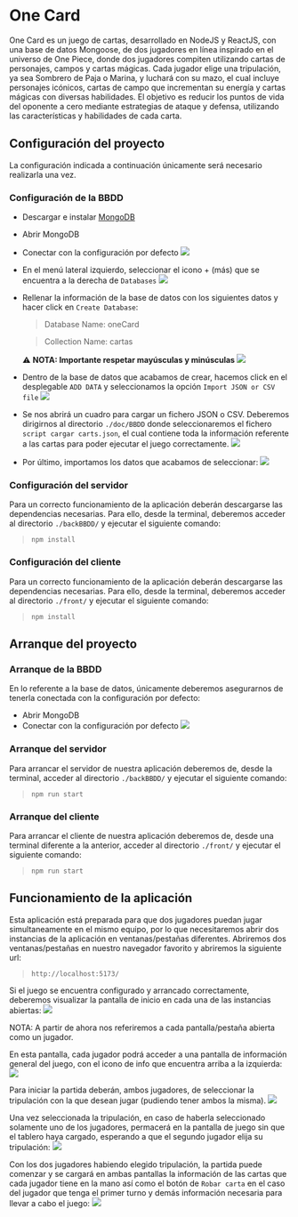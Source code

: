 # One Card

One Card es un juego de cartas, desarrollado en NodeJS y ReactJS, con una base de datos Mongoose, de dos jugadores en línea inspirado en el universo de One Piece, donde dos jugadores compiten utilizando cartas de personajes, campos y cartas mágicas. 
Cada jugador elige una tripulación, ya sea Sombrero de Paja o Marina, y luchará con su mazo, el cual incluye personajes icónicos, cartas de campo que incrementan su energía y cartas mágicas con diversas habilidades. 
El objetivo es reducir los puntos de vida del oponente a cero mediante estrategias de ataque y defensa, utilizando las características y habilidades de cada carta. 

## Configuración del proyecto

La configuración indicada a continuación únicamente será necesario realizarla una vez.

### Configuración de la BBDD
- Descargar e instalar [MongoDB](https://fastdl.mongodb.org/windows/mongodb-windows-x86_64-7.0.11-signed.msi)
- Abrir MongoDB
- Conectar con la configuración por defecto
  ![](./doc/readme/mongodb1.PNG)
- En el menú lateral izquierdo, seleccionar el icono + (más) que se encuentra a la derecha de `Databases`
  ![](./doc/readme/mongodb2.PNG)
- Rellenar la información de la base de datos con los siguientes datos y hacer click en `Create Database`:
  > Database Name: oneCard
  
  > Collection Name: cartas

  :warning: **NOTA: Importante respetar mayúsculas y minúsculas**
  ![](./doc/readme/mongodb3.PNG)

- Dentro de la base de datos que acabamos de crear, hacemos click en el desplegable `ADD DATA` y seleccionamos la opción `Import JSON or CSV file`
  ![](./doc/readme/mongodb4.PNG)

- Se nos abrirá un cuadro para cargar un fichero JSON o CSV. Deberemos dirigirnos al directorio `./doc/BBDD` donde seleccionaremos el fichero `script cargar carts.json`, el cual contiene toda la información referente a las cartas para poder ejecutar el juego correctamente.
  ![](./doc/readme/mongodb5.PNG)

- Por último, importamos los datos que acabamos de seleccionar:
  ![](./doc/readme/mongodb6.PNG)

### Configuración del servidor
Para un correcto funcionamiento de la aplicación deberán descargarse las dependencias necesarias.
Para ello, desde la terminal, deberemos acceder al directorio `./backBBDD/` y ejecutar el siguiente comando:
  > `npm install`

### Configuración del cliente
Para un correcto funcionamiento de la aplicación deberán descargarse las dependencias necesarias.
Para ello, desde la terminal, deberemos acceder al directorio `./front/` y ejecutar el siguiente comando:
  > `npm install`


## Arranque del proyecto
### Arranque de la BBDD
En lo referente a la base de datos, únicamente deberemos asegurarnos de tenerla conectada con la configuración por defecto:
- Abrir MongoDB
- Conectar con la configuración por defecto
  ![](./doc/readme/mongodb1.PNG)

  
### Arranque del servidor
Para arrancar el servidor de nuestra aplicación deberemos de, desde la terminal, acceder al directorio `./backBBDD/` y ejecutar el siguiente comando:
  > `npm run start`

### Arranque del cliente
Para arrancar el cliente de nuestra aplicación deberemos de, desde una terminal diferente a la anterior, acceder al directorio `./front/` y ejecutar el siguiente comando:
  > `npm run start`


## Funcionamiento de la aplicación
Esta aplicación está preparada para que dos jugadores puedan jugar simultaneamente en el mismo equipo, por lo que necesitaremos abrir dos instancias de la aplicación en ventanas/pestañas diferentes.
Abriremos dos ventanas/pestañas en nuestro navegador favorito y abriremos la siguiente url:
> `http://localhost:5173/`

Si el juego se encuentra configurado y arrancado correctamente, deberemos visualizar la pantalla de inicio en cada una de las instancias abiertas:
  ![](./doc/readme/pantalla-inicio.PNG)

NOTA: A partir de ahora nos referiremos a cada pantalla/pestaña abierta como un jugador.

En esta pantalla, cada jugador podrá acceder a una pantalla de información general del juego, con el icono de info que encuentra arriba a la izquierda:
  ![](./doc/readme/info.PNG)

Para iniciar la partida deberán, ambos jugadores, de seleccionar la tripulación con la que desean jugar (pudiendo tener ambos la misma).
  ![](./doc/readme/tripulaciones.PNG)

Una vez seleccionada la tripulación, en caso de haberla seleccionado solamente uno de los jugadores, permacerá en la pantalla de juego sin que el tablero haya cargado, esperando a que el segundo jugador elija su tripulación:
  ![](./doc/readme/pantalla-espera.PNG)

Con los dos jugadores habiendo elegido tripulación, la partida puede comenzar y se cargará en ambas pantallas la información de las cartas que cada jugador tiene en la mano así como el botón de `Robar carta` en el caso del jugador que tenga el primer turno y demás información necesaria para llevar a cabo el juego:
  ![](./doc/readme/pantalla-juego.PNG)
